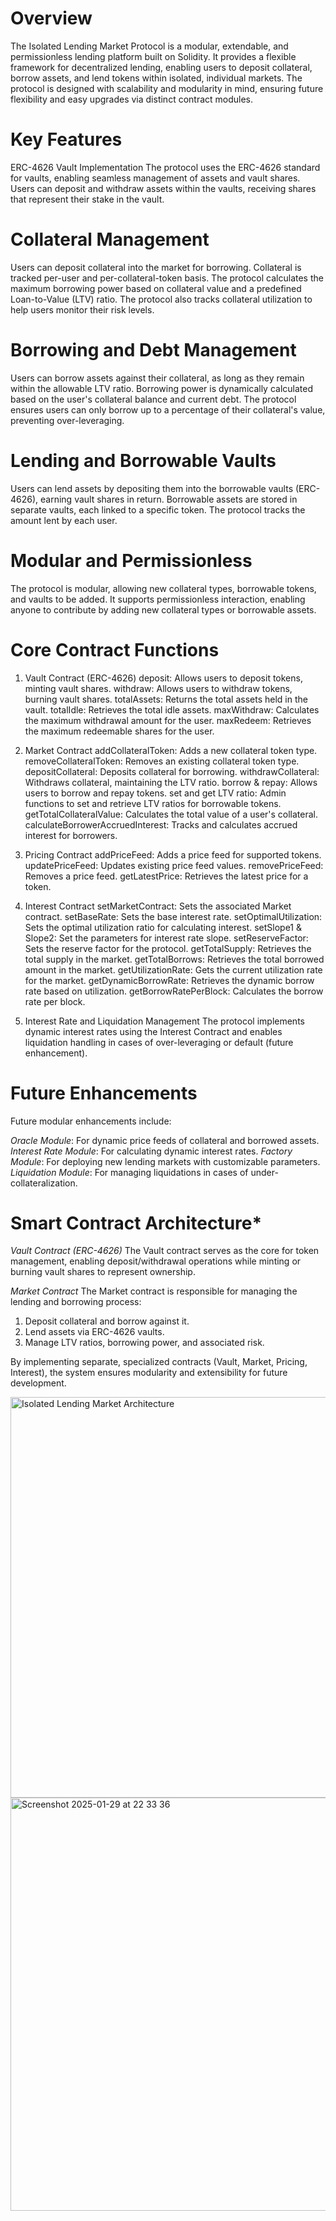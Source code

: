 # Overview
The Isolated Lending Market Protocol is a modular, extendable, and permissionless lending platform built on Solidity. It provides a flexible framework for decentralized lending, enabling users to deposit collateral, borrow assets, and lend tokens within isolated, individual markets. The protocol is designed with scalability and modularity in mind, ensuring future flexibility and easy upgrades via distinct contract modules.

# Key Features
ERC-4626 Vault Implementation
The protocol uses the ERC-4626 standard for vaults, enabling seamless management of assets and vault shares. Users can deposit and withdraw assets within the vaults, receiving shares that represent their stake in the vault.

# Collateral Management
Users can deposit collateral into the market for borrowing. Collateral is tracked per-user and per-collateral-token basis. The protocol calculates the maximum borrowing power based on collateral value and a predefined Loan-to-Value (LTV) ratio. The protocol also tracks collateral utilization to help users monitor their risk levels.

# Borrowing and Debt Management
Users can borrow assets against their collateral, as long as they remain within the allowable LTV ratio. Borrowing power is dynamically calculated based on the user's collateral balance and current debt. The protocol ensures users can only borrow up to a percentage of their collateral's value, preventing over-leveraging.

# Lending and Borrowable Vaults
Users can lend assets by depositing them into the borrowable vaults (ERC-4626), earning vault shares in return. Borrowable assets are stored in separate vaults, each linked to a specific token. The protocol tracks the amount lent by each user.

# Modular and Permissionless
The protocol is modular, allowing new collateral types, borrowable tokens, and vaults to be added. It supports permissionless interaction, enabling anyone to contribute by adding new collateral types or borrowable assets.

# Core Contract Functions
1. Vault Contract (ERC-4626)
deposit: Allows users to deposit tokens, minting vault shares.
withdraw: Allows users to withdraw tokens, burning vault shares.
totalAssets: Returns the total assets held in the vault.
totalIdle: Retrieves the total idle assets.
maxWithdraw: Calculates the maximum withdrawal amount for the user.
maxRedeem: Retrieves the maximum redeemable shares for the user.

2. Market Contract
addCollateralToken: Adds a new collateral token type.
removeCollateralToken: Removes an existing collateral token type.
depositCollateral: Deposits collateral for borrowing.
withdrawCollateral: Withdraws collateral, maintaining the LTV ratio.
borrow & repay: Allows users to borrow and repay tokens.
set and get LTV ratio: Admin functions to set and retrieve LTV ratios for borrowable tokens.
getTotalCollateralValue: Calculates the total value of a user's collateral.
calculateBorrowerAccruedInterest: Tracks and calculates accrued interest for borrowers.

3. Pricing Contract
addPriceFeed: Adds a price feed for supported tokens.
updatePriceFeed: Updates existing price feed values.
removePriceFeed: Removes a price feed.
getLatestPrice: Retrieves the latest price for a token.

4. Interest Contract
setMarketContract: Sets the associated Market contract.
setBaseRate: Sets the base interest rate.
setOptimalUtilization: Sets the optimal utilization ratio for calculating interest.
setSlope1 & Slope2: Set the parameters for interest rate slope.
setReserveFactor: Sets the reserve factor for the protocol.
getTotalSupply: Retrieves the total supply in the market.
getTotalBorrows: Retrieves the total borrowed amount in the market.
getUtilizationRate: Gets the current utilization rate for the market.
getDynamicBorrowRate: Retrieves the dynamic borrow rate based on utilization.
getBorrowRatePerBlock: Calculates the borrow rate per block.

5. Interest Rate and Liquidation Management
The protocol implements dynamic interest rates using the Interest Contract and enables liquidation handling in cases of over-leveraging or default (future enhancement).

# Future Enhancements
Future modular enhancements include:

*Oracle Module*: For dynamic price feeds of collateral and borrowed assets.
*Interest Rate Module*: For calculating dynamic interest rates.
*Factory Module*: For deploying new lending markets with customizable parameters.
*Liquidation Module*: For managing liquidations in cases of under-collateralization.

# Smart Contract Architecture*

*Vault Contract (ERC-4626)*
The Vault contract serves as the core for token management, enabling deposit/withdrawal operations while minting or burning vault shares to represent ownership.

*Market Contract*
The Market contract is responsible for managing the lending and borrowing process:
1. Deposit collateral and borrow against it.
2. Lend assets via ERC-4626 vaults.
3. Manage LTV ratios, borrowing power, and associated risk.

By implementing separate, specialized contracts (Vault, Market, Pricing, Interest), the system ensures modularity and extensibility for future development.

<img width="641" alt="Isolated Lending Market Architecture" src="https://github.com/user-attachments/assets/60e0c870-a229-4a5c-82eb-0d8eabf34b9a" />

<img width="661" alt="Screenshot 2025-01-29 at 22 33 36" src="https://github.com/user-attachments/assets/4456df11-1ea0-45e3-bade-23ae6ec0c057" />


